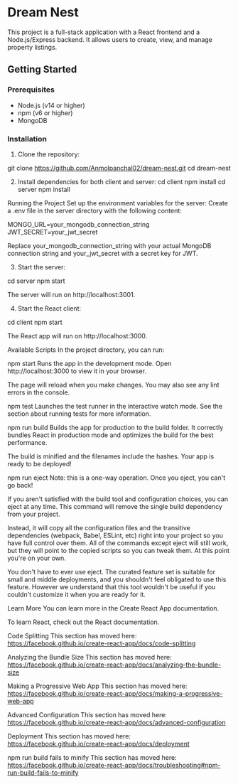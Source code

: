 # Dream Nest

This project is a full-stack application with a React frontend and a Node.js/Express backend. It allows users to create, view, and manage property listings.

## Getting Started

### Prerequisites

- Node.js (v14 or higher)
- npm (v6 or higher)
- MongoDB

### Installation

1. Clone the repository:


git clone https://github.com/Anmolpanchal02/dream-nest.git
cd dream-nest


2. Install dependencies for both client and server:
cd client
npm install
cd  server
npm install

Running the Project
Set up the environment variables for the server:
Create a .env file in the server directory with the following content:

MONGO_URL=your_mongodb_connection_string
JWT_SECRET=your_jwt_secret

Replace your_mongodb_connection_string with your actual MongoDB connection string and your_jwt_secret with a secret key for JWT.

3. Start the server:

cd server
npm start

The server will run on http://localhost:3001.



4. Start the React client:

cd client
npm start

The React app will run on http://localhost:3000.

Available Scripts
In the project directory, you can run:

npm start
Runs the app in the development mode.
Open http://localhost:3000 to view it in your browser.

The page will reload when you make changes.
You may also see any lint errors in the console.

npm test
Launches the test runner in the interactive watch mode.
See the section about running tests for more information.

npm run build
Builds the app for production to the build folder.
It correctly bundles React in production mode and optimizes the build for the best performance.

The build is minified and the filenames include the hashes.
Your app is ready to be deployed!

npm run eject
Note: this is a one-way operation. Once you eject, you can't go back!

If you aren't satisfied with the build tool and configuration choices, you can eject at any time. This command will remove the single build dependency from your project.

Instead, it will copy all the configuration files and the transitive dependencies (webpack, Babel, ESLint, etc) right into your project so you have full control over them. All of the commands except eject will still work, but they will point to the copied scripts so you can tweak them. At this point you're on your own.

You don't have to ever use eject. The curated feature set is suitable for small and middle deployments, and you shouldn't feel obligated to use this feature. However we understand that this tool wouldn't be useful if you couldn't customize it when you are ready for it.

Learn More
You can learn more in the Create React App documentation.

To learn React, check out the React documentation.

Code Splitting
This section has moved here: https://facebook.github.io/create-react-app/docs/code-splitting

Analyzing the Bundle Size
This section has moved here: https://facebook.github.io/create-react-app/docs/analyzing-the-bundle-size

Making a Progressive Web App
This section has moved here: https://facebook.github.io/create-react-app/docs/making-a-progressive-web-app

Advanced Configuration
This section has moved here: https://facebook.github.io/create-react-app/docs/advanced-configuration

Deployment
This section has moved here: https://facebook.github.io/create-react-app/docs/deployment

npm run build fails to minify
This section has moved here: https://facebook.github.io/create-react-app/docs/troubleshooting#npm-run-build-fails-to-minify

